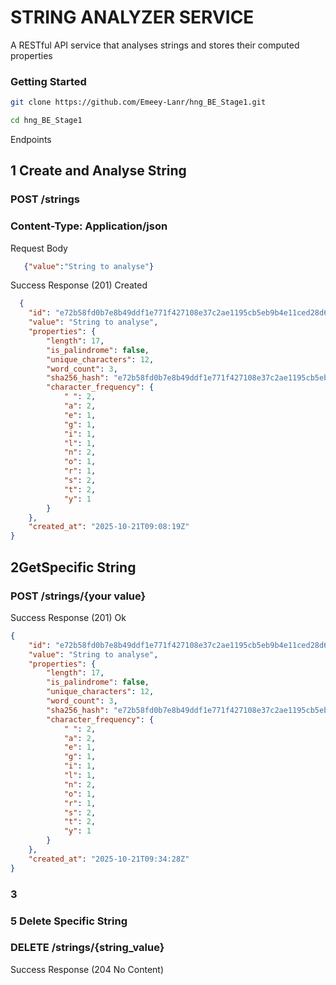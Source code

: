 # STRING ANALYZER SERVICE

A RESTful API service that analyses strings and stores their computed properties

### Getting Started
```bash
git clone https://github.com/Emeey-Lanr/hng_BE_Stage1.git
```

```bash
cd hng_BE_Stage1
```

Endpoints 
## 1 Create and Analyse String
### POST /strings
### Content-Type: Application/json

Request Body
```json
   {"value":"String to analyse"}
```

Success Response (201) Created
```json
  {
    "id": "e72b58fd0b7e8b49ddf1e771f427108e37c2ae1195cb5eb9b4e11ced28d6075c",
    "value": "String to analyse",
    "properties": {
        "length": 17,
        "is_palindrome": false,
        "unique_characters": 12,
        "word_count": 3,
        "sha256_hash": "e72b58fd0b7e8b49ddf1e771f427108e37c2ae1195cb5eb9b4e11ced28d6075c",
        "character_frequency": {
            " ": 2,
            "a": 2,
            "e": 1,
            "g": 1,
            "i": 1,
            "l": 1,
            "n": 2,
            "o": 1,
            "r": 1,
            "s": 2,
            "t": 2,
            "y": 1
        }
    },
    "created_at": "2025-10-21T09:08:19Z"
}
```


## 2GetSpecific String
### POST /strings/{your value}

Success Response (201) Ok

```json
{
    "id": "e72b58fd0b7e8b49ddf1e771f427108e37c2ae1195cb5eb9b4e11ced28d6075c",
    "value": "String to analyse",
    "properties": {
        "length": 17,
        "is_palindrome": false,
        "unique_characters": 12,
        "word_count": 3,
        "sha256_hash": "e72b58fd0b7e8b49ddf1e771f427108e37c2ae1195cb5eb9b4e11ced28d6075c",
        "character_frequency": {
            " ": 2,
            "a": 2,
            "e": 1,
            "g": 1,
            "i": 1,
            "l": 1,
            "n": 2,
            "o": 1,
            "r": 1,
            "s": 2,
            "t": 2,
            "y": 1
        }
    },
    "created_at": "2025-10-21T09:34:28Z"
}
```



### 3



### 5 Delete Specific String
### DELETE /strings/{string_value}

Success Response (204 No Content)

